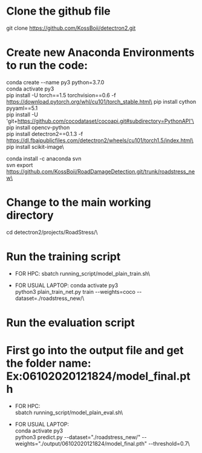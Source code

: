 # Clone the github file
git clone https://github.com/KossBoii/detectron2.git

# Create new Anaconda Environments to run the code:
conda create --name py3 python=3.7.0\
conda activate py3\
pip install -U torch==1.5 torchvision==0.6 -f https://download.pytorch.org/whl/cu101/torch_stable.html\
pip install cython pyyaml==5.1\
pip install -U 'git+https://github.com/cocodataset/cocoapi.git#subdirectory=PythonAPI'\
pip install opencv-python\
pip install detectron2==0.1.3 -f https://dl.fbaipublicfiles.com/detectron2/wheels/cu101/torch1.5/index.html\
pip install scikit-image\

conda install -c anaconda svn\
svn export https://github.com/KossBoii/RoadDamageDetection.git/trunk/roadstress_new\

# Change to the main working directory
cd detectron2/projects/RoadStress/\

# Run the training script
- FOR HPC: 
sbatch running_script/model_plain_train.sh\

- FOR USUAL LAPTOP:
conda activate py3\
python3 plain_train_net.py train --weights=coco --dataset=./roadstress_new/\

# Run the evaluation script
# First go into the output file and get the folder name: Ex:06102020121824/model_final.pth
- FOR HPC: \
sbatch running_script/model_plain_eval.sh\

- FOR USUAL LAPTOP:\
conda activate py3\
python3 predict.py --dataset="./roadstress_new/" --weights="./output/06102020121824/model_final.pth" --threshold=0.7\
